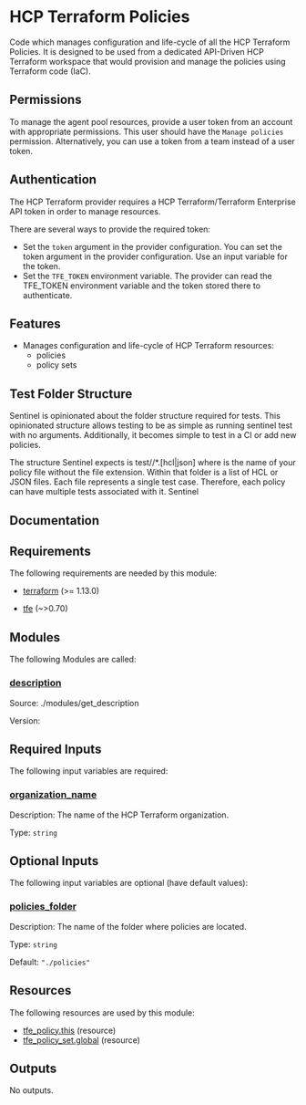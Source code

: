 <!-- BEGIN_TF_DOCS -->
# HCP Terraform Policies

Code which manages configuration and life-cycle of all the HCP Terraform
Policies. It is designed to be used from a dedicated API-Driven HCP Terraform
workspace that would provision and manage the policies using Terraform code (IaC).

## Permissions

To manage the agent pool resources, provide a user token from an account with
appropriate permissions. This user should have the `Manage policies` permission.
Alternatively, you can use a token from a team instead of a user token.

## Authentication

The HCP Terraform provider requires a HCP Terraform/Terraform Enterprise API token in
order to manage resources.

There are several ways to provide the required token:

- Set the `token` argument in the provider configuration. You can set the token argument in the provider configuration. Use an
input variable for the token.
- Set the `TFE_TOKEN` environment variable. The provider can read the TFE\_TOKEN environment variable and the token stored there
to authenticate.

## Features

* Manages configuration and life-cycle of HCP Terraform resources:
  * policies
  * policy sets

## Test Folder Structure

Sentinel is opinionated about the folder structure required for tests. This
opinionated structure allows testing to be as simple as running sentinel
test with no arguments. Additionally, it becomes simple to test in a CI or
add new policies.

The structure Sentinel expects is test/<policy>/*.[hcl|json] where <policy>
is the name of your policy file without the file extension. Within that
folder is a list of HCL or JSON files. Each file represents a single test
case. Therefore, each policy can have multiple tests associated with it.
Sentinel

## Documentation

## Requirements

The following requirements are needed by this module:

- <a name="requirement_terraform"></a> [terraform](#requirement\_terraform) (>= 1.13.0)

- <a name="requirement_tfe"></a> [tfe](#requirement\_tfe) (~>0.70)

## Modules

The following Modules are called:

### <a name="module_description"></a> [description](#module\_description)

Source: ./modules/get_description

Version:

## Required Inputs

The following input variables are required:

### <a name="input_organization_name"></a> [organization\_name](#input\_organization\_name)

Description: The name of the HCP Terraform organization.

Type: `string`

## Optional Inputs

The following input variables are optional (have default values):

### <a name="input_policies_folder"></a> [policies\_folder](#input\_policies\_folder)

Description: The name of the folder where policies are located.

Type: `string`

Default: `"./policies"`

## Resources

The following resources are used by this module:

- [tfe_policy.this](https://registry.terraform.io/providers/hashicorp/tfe/latest/docs/resources/policy) (resource)
- [tfe_policy_set.global](https://registry.terraform.io/providers/hashicorp/tfe/latest/docs/resources/policy_set) (resource)

## Outputs

No outputs.

<!-- markdownlint-enable -->
<!-- END_TF_DOCS -->